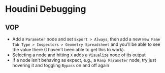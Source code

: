 # Houdini Debugging

## VOP

- Add a `Parameter` node and set `Export > Always`, then add a new `New Pane Tab Type > Inspectors > Geometry Spreadsheet` and you'll be able to see the value there (I haven't been able to get this to work).
- Selecting a node and hitting `X` adds a `Visualize` node of its output
- If a node isn't behaving as expect, e.g., a `Ramp Parameter` node, try just hovering it and toggling `Bypass` on and off again
